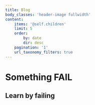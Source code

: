 ```yaml
---
title: Blog
body_classes: 'header-image fullwidth'
content:
    items: '@self.children'
    limit: 5
    order:
        by: date
        dir: desc
    pagination: '1'
    url_taxonomy_filters: true
---
```


# Something FAIL
## Learn by failing
